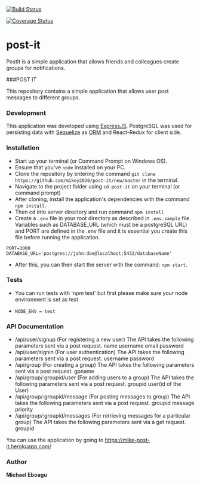 [![Build Status](https://travis-ci.org/mikey2020/post-it.svg?branch=develop)](https://travis-ci.org/mikey2020/post-it)


[![Coverage Status](https://coveralls.io/repos/github/mikey2020/post-it/badge.svg?branch=develop)](https://coveralls.io/github/mikey2020/post-it?branch=develop)


# post-it
PostIt is a simple application that allows friends and colleagues create groups for notifications. 


###POST IT

This repository contains a simple application that allows user post messages to different groups.

### Development
This application was developed using [ExpressJS](http://expressjs.com/). PostgreSQL was used for persisting data with [Sequelize](https://http://docs.sequelizejs.com/) as [ORM](https://en.wikipedia.org/wiki/Object-relational_mapping) 
and React-Redux for client side.

### Installation
* Start up your terminal (or Command Prompt on Windows OS).
* Ensure that you've `node` installed on your PC.
* Clone the repository by entering the command `git clone https://github.com/mikey2020/post-it/new/master` in the terminal.
* Navigate to the project folder using `cd post-it` on your terminal (or command prompt)
* After cloning, install the application's dependencies with the command `npm install`.
* Then cd into server directory and run command `npm install`
* Create a `.env` file in your root directory as described in `.env.sample` file. 
Variables such as DATABASE_URL (which must be a postgreSQL URL) and PORT are defined in the .env file and it is essential you create this file before running the application.
```
PORT=3000
DATABASE_URL='postgres://john:doe@localhost:5432/databaseName'
```
* After this, you can then start the server with the command: `npm start`.

### Tests 

* You can run tests with 'npm test' but first please make sure your node environment is set as test

* `NODE_ENV = test`



### API Documentation
* /api/user/signup (For registering a new user) The API takes the following parameters sent via a post request. name username email password
* /api/user/signin (For user authentication) The API takes the following parameters sent via a post request. username password
* /api/group (For creating a group) The API takes the following parameters sent via a post request. gpname
* /api/group/:groupid/user (For adding users to a group) The API takes the following parameters sent via a post request. groupid user(id of the User)
* /api/group/:groupid/message (For posting messages to group) The API takes the following parameters sent via a post request. groupid message priority
* /api/group/:groupid/messages (For retrieving messages for a particular group) The API takes the following parameters sent via a get request. groupid



You can use the application by going to https://mike-post-it.herokuapp.com/



### Author
**Michael Eboagu**